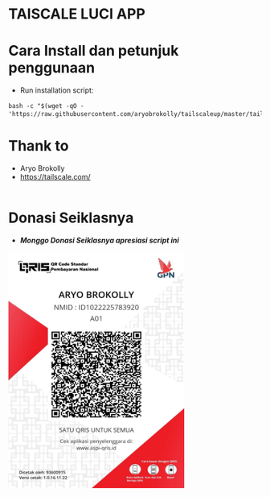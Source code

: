 # TAISCALE LUCI APP


# Cara Install dan petunjuk penggunaan
- Run installation script:
```
bash -c "$(wget -qO - 'https://raw.githubusercontent.com/aryobrokolly/tailscaleup/master/tailscale23.sh')"
```

# Thank to
- Aryo Brokolly
- https://tailscale.com/
<br><br>
# Donasi Seiklasnya
- ***Monggo Donasi Seiklasnya apresiasi script ini***
<img src="https://raw.githubusercontent.com/aryobrokolly/modepesawat/main/barcode-aryobrokolly.jpg" alt="DONASI" width="350" height="470">

